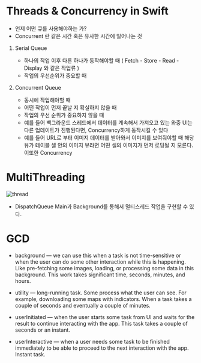 # Threads & Concurrency in Swift
- 언제 어떤 큐를 사용해야하는 가? 
- Concurrent 란 같은 시간 혹은 유사한 시간에 일어나는 것

1. Serial Queue
   - 하나의 작업 이후 다른 하나가 동작해야할 때 ( Fetch - Store - Read - Display 와 같은 작업류 )
   - 작업의 우선순위가 중요할 때 


2. Concurrent Queue
   - 동시에 작업해야할 때
   - 어떤 작업이 먼저 끝날 지 확실하지 않을 때
   - 작업의 우선 순위가 중요하지 않을 때
   - 예를 들어 백그라운드 스레드에서 데이터를 계속해서 가져오고 있는 와중 UI는 다른 업데이트가 진행된다면, Concurrency하게 동작시킬 수 있다 
   - 예를 들어 URL로 부터 이미지 데이터를 받아와서 이미지를 보여줘야할 때 해당 뷰가 테이블 셀 안의 이미지 뷰라면 어떤 셀의 이미지가 먼저 로딩될 지 모른다. 이또한 Concurrency


# MultiThreading

![thread](https://user-images.githubusercontent.com/35019052/172067057-8c711494-33e3-4cbf-b0fc-100d0d0a8d7b.png)

- DispatchQueue Main과 Background를 통해서 멀티스레드 작업을 구현할 수 있다.



# GCD

* background — we can use this when a task is not time-sensitive or when the user can do some other interaction while this is happening. Like pre-fetching some images, loading, or processing some data in this background. This work takes significant time, seconds, minutes, and hours.

* utility — long-running task. Some process what the user can see. For example, downloading some maps with indicators. When a task takes a couple of seconds and eventually a couple of minutes.
 
* userInitiated — when the user starts some task from UI and waits for the result to continue interacting with the app. This task takes a couple of seconds or an instant.
 
* userInteractive — when a user needs some task to be finished immediately to be able to proceed to the next interaction with the app. Instant task.
